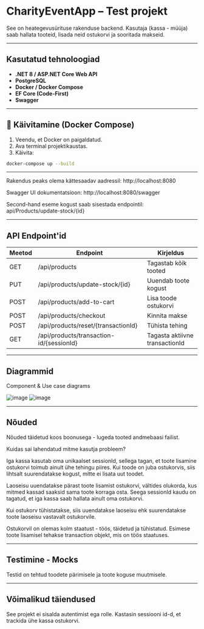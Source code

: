 # CharityEventApp – Test projekt

See on heategevusürituse rakenduse backend. Kasutaja (kassa - müüja) saab hallata tooteid, lisada neid ostukorvi ja sooritada makseid.

---

## Kasutatud tehnoloogiad

- **.NET 8 / ASP.NET Core Web API**
- **PostgreSQL**
- **Docker / Docker Compose**
- **EF Core (Code-First)**
- **Swagger**

---

## 🚀 Käivitamine (Docker Compose)

1. Veendu, et Docker on paigaldatud.
2. Ava terminal projektikaustas.
3. Käivita:

```bash
docker-compose up --build
```

---

Rakendus peaks olema kättesaadav aadressil: http://localhost:8080

Swagger UI dokumentatsioon: http://localhost:8080/swagger

Second-hand eseme kogust saab sisestada endpointil: api/Products/update-stock/{id}

---

## API Endpoint'id

| Meetod | Endpoint | Kirjeldus |
|--------|----------|-----------|
| GET    | /api/products | Tagastab kõik tooted |
| PUT    | /api/products/update-stock/{id} | Uuendab toote kogust |
| POST   | /api/products/add-to-cart | Lisa toode ostukorvi |
| POST   | /api/products/checkout | Kinnita makse |
| POST   | /api/products/reset/{transactionId} | Tühista tehing |
| GET    | /api/products/transaction-id/{sessionId} | Tagasta aktiivne transactionId |

---
## Diagrammid

Component & Use case diagrams

![image](https://github.com/user-attachments/assets/54d509c2-9c92-40d1-8390-ffae7f468307) ![image](https://github.com/user-attachments/assets/002fd5d9-cb89-4e49-b093-922ac8b011a3)

---

## Nõuded
Nõuded täidetud koos boonusega - lugeda tooted andmebaasi failist.

Kuidas sai lahendatud mitme kasutja probleem?

Iga kassa kasutab oma unikaalset sessionId, sellega tagan, et toote lisamine ostukorvi toimub ainult ühe tehingu piires. Kui toode on juba ostukorvis, siis lihtsalt suurendatakse kogust, mitte ei lisata uut toodet.

Laoseisu uuendatakse pärast toote lisamist ostukorvi, vältides olukorda, kus mitmed kassad saaksid sama toote korraga osta. Seega sessionId kaudu on tagatud, et iga kassa saab hallata ainult oma ostukorvi.

Kui ostukorv tühistatakse, siis uuendatakse laoseisu ehk suurendatakse toote laoseisu vastavalt ostukorvile.

Ostukorvil on olemas kolm staatust - töös, täidetud ja tühistatud. Esimese toote lisamisel tehakse transaction objekt, mis on töös staatuses.

---

## Testimine - Mocks

Testid on tehtud toodete pärimisele ja toote koguse muutmisele.

---

## Võimalikud täiendused

See projekt ei sisalda autentimist ega rolle. Kastasin sessiooni id-d, et trackida ühe kassa ostukorvi.
